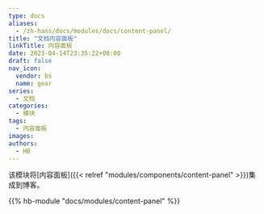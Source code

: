 ```yaml
---
type: docs
aliases:
  - /zh-hans/docs/modules/docs/content-panel/
title: "文档内容面板"
linkTitle: 内容面板
date: 2023-04-14T23:35:22+08:00
draft: false
nav_icon:
  vendor: bs
  name: gear
series:
  - 文档
categories:
  - 模块
tags:
  - 内容面板
images:
authors:
  - HB
---
```


该模块将[内容面板]({{< relref "modules/components/content-panel" >}})集成到博客。

<!--more-->

{{% hb-module "docs/modules/content-panel" %}}
